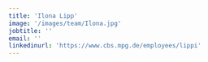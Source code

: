 ```yaml
---
title: 'Ilona Lipp'
image: '/images/team/Ilona.jpg'
jobtitle: ''
email: ''
linkedinurl: 'https://www.cbs.mpg.de/employees/lippi'
---
```

